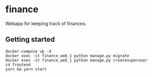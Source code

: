 # finance

Webapp for keeping track of finances.

## Getting started

```
docker-compose up -d
docker exec -it finance_web_1 python manage.py migrate
docker exec -it finance_web_1 python manage.py createsuperuser
cd frontend
yarn && yarn start
```
